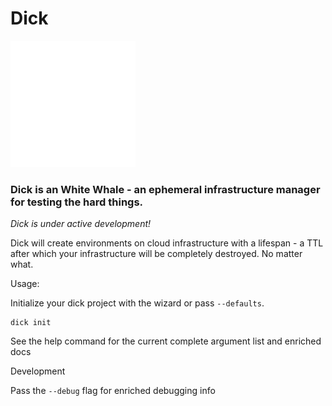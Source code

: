 # Dick

<img src="assets/whale.png" width="200">

### Dick is an White Whale - an ephemeral infrastructure manager for testing the hard things.


_Dick is under active development!_

Dick will create environments on cloud infrastructure with a lifespan - a TTL after which your infrastructure will be completely destroyed. No matter what. 


Usage:

Initialize your dick project with the wizard or pass `--defaults`.

```shell
dick init
```
See the help command for the current complete argument list and enriched docs

Development

Pass the `--debug` flag for enriched debugging info